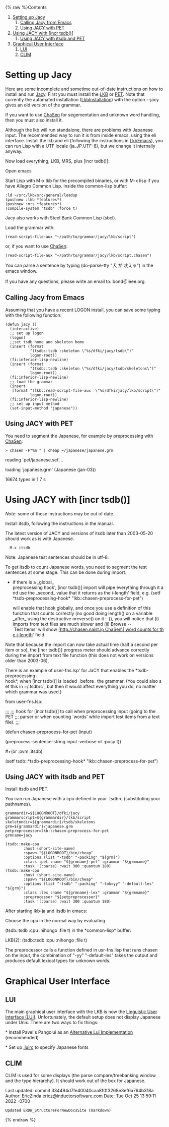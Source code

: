 {% raw %}Contents

1. [Setting up Jacy](../JacyInstallation#Setting_up_Jacy)
   1. [Calling Jacy from Emacs](../JacyInstallation#Calling_Jacy_from_Emacs)
   2. [Using JACY with PET](../JacyInstallation#Using_JACY_with_PET)
2. [Using JACY with \[incr
tsdb()\]](../JacyInstallation#Using_JACY_with_.5Bincr_tsdb.28.29.5D)
   1. [Using JACY with itsdb and PET](../JacyInstallation#Using_JACY_with_itsdb_and_PET)
3. [Graphical User Interface](../JacyInstallation#Graphical_User_Interface)
   1. [LUI](../JacyInstallation#LUI)
   2. [CLIM](../JacyInstallation#CLIM)

# Setting up Jacy

Here are some incomplete and sometime out-of-date instructions on how to
install and run [Jacy](../JacyTop). First you must install the
[LKB](https://blog.inductorsoftware.com/docsproto/tools/LkbTop) or [PET](https://blog.inductorsoftware.com/docsproto/garage/PetTop). Note that currently the automated
installation ([LkbInstallation](https://blog.inductorsoftware.com/docsproto/tools/LkbInstallation)) with the option --jacy
gives an old version of the grammar.

If you want to use [ChaSen](http://chasen.naist.jp) for segementation
and unknown word handling, then you must also install it.

Although the lkb will run standalone, there are problems with Japanese
input. The recommended way to run it is from inside emacs, using the eli
interface. Install the lkb and eli (following the instructions in
[LkbEmacs](https://blog.inductorsoftware.com/docsproto/tools/LkbEmacs)), you can run Lisp with a UTF locale
(ja\_JP.UTF-8), but we change it internally anyway.

Now load everything, LKB, MRS, plus \[incr tsdb()\]:

Open emacs

Start Lisp with M-x lkb for the precompiled binaries, or with M-x lisp
if you have Allegro Common Lisp. Inside the common-lisp buffer:

    :ld ~/src/lkb/src/general/loadup
    (pushnew :lkb *features*)
    (pushnew :mrs *features*)
    (compile-system "tsdb" :force t)

Jacy also works with Steel Bank Common Lisp (sbcl).

Load the grammar with:

    (read-script-file-aux "~/path/to/grammar/jacy/lkb/script")

or, if you want to use [ChaSen](/ChaSen):

    (read-script-file-aux "~/path/to/grammar/jacy/lkb/script.chasen")

You can parse a sentence by typing (do-parse-tty "犬 が 吠える") in the
emacs window.

If you have any questions, please write an email to: bond＠ieee.org.

## Calling Jacy from Emacs

Assuming that you have a recent LOGON install, you can save some typing
with the following function:

    (defun jacy ()
      (interactive)
      ;; set up logon
      (logon)
      ;;set tsdb home and skeleton home
      (insert (format 
               "(tsdb::tsdb :skeleton \"%s/dfki/jacy/tsdb\")"
               logon-root))
      (fi:inferior-lisp-newline)
      (insert (format 
               "(tsdb::tsdb :skeleton \"%s/dfki/jacy/tsdb/skeletons\")"
               logon-root))
      (fi:inferior-lisp-newline)
      ;; load the grammar
      (insert 
       (format "(lkb::read-script-file-aux  \"%s/dfki/jacy/lkb/script\")" 
               logon-root))
      (fi:inferior-lisp-newline)
      ;; set up input method
      (set-input-method "japanese"))

## Using JACY with PET

You need to segment the Japanese, for example by preprocessing with
[ChaSen](http://chasen.naist.jp):

    > chasen -F"%m " | cheap ~/japanese/japanese.grm

reading \`pet/japanese.set'...

loading \`japanese.grm' (Japanese (jan-03))

16674 types in 1.7 s

# Using JACY with \[incr tsdb()\]

*Note*: some of these instructions may be out of date.

Install itsdb, following the instructions in the manual.

The latest version of JACY and versions of itsdb later than 2003-05-20
should work as is with Japanese.

      M-x itsdb

Note: Japanese test sentences should be in utf-8.

To get itsdb to count Japanese words, you need to segment the test
sentences at some stage. This can be done during import.

- if there is a \_global\_
preprocessing hook', \[incr tsdb()\] import will pipe everything through it and use the \_second\_ value that it returns as the i-length'
field; e.g. (setf \*tsdb-preprocessing-hook\*
"lkb::chasen-preprocess-for-pet")
  
  will enable that hook globally, and once you use a definition of
this function that counts correctly (no good doing length() on a
variable \_after\_ using the destructive nreverse() on it :-{), you
will notice that (i) imports from text files are much slower
and (ii)
Browse -- Test Items' will show \[http://chasen.naist.jp ChaSen\] word counts for the i-length'
field.

Note that because the import can now take actual time (half a second per
item or so), the \[incr tsdb()\] progress meter should advance correctly
during the import from text file function (this does not work on
versions older than 2003-06),

There is an example of
user-fns.lsp' for JaCY that enables the \*tsdb-preprocessing-hook\*, when \[incr tsdb()\] is loaded \_before\_ the grammar. (You could also set this in \~/.tsdbrc\`,
but then it would affect everything you do, no matter which grammar was
used.)

from user-fns.lsp:

;;; ;;; hook for \[incr tsdb()\] to call when preprocessing input (going
to the PET ;;; parser or when counting \`words' while import test items
from a text file). ;;;

(defun chasen-preprocess-for-pet (input)

(preprocess-sentence-string input :verbose nil :posp t))

\#+(or :pvm :itsdb)

(setf tsdb::\*tsdb-preprocessing-hook\*
"lkb::chasen-preprocess-for-pet")

## Using JACY with itsdb and PET

Install itsdb and PET.

You can run Japanese with a cpu defined in your .tsdbrc (substituting
your pathnames).

    grammardir=${LOGONROOT}/dfki/jacy
    grammarscript=${grammardir}/lkb/script
    skeletondir=${grammardir}/tsdb/skeletons
    grm=${grammardir}/japanese.grm
    petpreprocessor=lkb::chasen-preprocess-for-pet
    grmname=jacy
    
    (tsdb::make-cpu
            :host (short-site-name)
            :spawn "${LOGONROOT}/bin/cheap"
            :options (list "-tsdb" "-packing" "${grm}")
            :class :pet :name "${grmname}-pet" :grammar "${grmname}"
            :task '(:parse) :wait 300 :quantum 180)
    (tsdb::make-cpu
            :host (short-site-name)
            :spawn "${LOGONROOT}/bin/cheap"
            :options (list "-tsdb" "-packing" "-tok=yy" "-default-les" "${grm}")
            :class :lex :name "${grmname}-lex" :grammar "${grmname}"
            :preprocessor "${petpreprocessor}"
            :task '(:parse) :wait 300 :quantum 180)

After starting lkb-ja and itsdb in emacs:

Choose the cpu in the normal way by evaluating

(tsdb::tsdb :cpu :nihongo :file t) in the \*common-lisp\* buffer:

LKB(2): (tsdb::tsdb :cpu :nihongo :file t)

The preprocessor calls a function defined in usr-fns.lisp that runs
chasen on the input, the combination of "-yy" "-default-les" takes the
output and produces default lexical types for unknown words.

# Graphical User Interface

## LUI

The main graphical user interface with the LKB is now the [Linguistic
User Interface (LUI)](https://blog.inductorsoftware.com/docsproto/tools/LkbLui). Unfortunately, the default setup does not
display Japanese under Unix. There are two ways to fix things:

\* Install Pavel's Pangolui as an [Alternative Lui
Implementation](https://blog.inductorsoftware.com/docsproto/tools/LkbLui) (recommended)

\* Set up [.luirc](https://blog.inductorsoftware.com/docsproto/tools/LuiRc) to specify Japanese fonts

## CLIM

CLIM is used for some displays (the parse compare/treebanking window and
the type hierarchy). It should work out of the box for Japanese.

Last updated: commit 334494d7fe40040caa8f0f3268e3ef6a764b318a
Author: EricZinda <ericz@inductorsoftware.com>
Date:   Tue Oct 25 13:59:11 2022 -0700

    Updated ERDW_StructureForNewDocsSite (markdown)
{% endraw %}